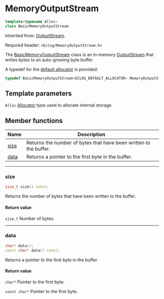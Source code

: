 # MemoryOutputStream

```c++
template<typename Alloc>
class BasicMemoryOutputStream
```

Inherited from: [OutputStream](OutputStream.md).

Required header: `<Eclog/MemoryOutputStream.h>`

The [BasicMemoryOutputStream](MemoryOutputStream.md) class is an in-memory [OutputStream](OutputStream.md) that writes bytes to an auto-growing byte buffer.

A typedef for the [default allocator](Allocator.md) is provided:

```c++
typedef BasicMemoryOutputStream<ECLOG_DEFAULT_ALLOCATOR> MemoryOutputStream;
```

## Template parameters

`Alloc` [Allocator](AllocatorRequirements.md) type used to allocate internal storage.

## Member functions

| Name | Description |
| ---- | ---- |
| [size](#size) | Returns the number of bytes that have been written to the buffer. |
| [data](#data) | Returns a pointer to the first byte in the buffer. |

* * *

### size

```c++
size_t size() const;
```

Returns the number of bytes that have been written to the buffer.

#### Return value

`size_t` Number of bytes.

* * *

### data

```c++
char* data();
const char* data() const;
```

Returns a pointer to the first byte in the buffer.

#### Return value

`char*` Pointer to the first byte.

`const char*` Pointer to the first byte.

